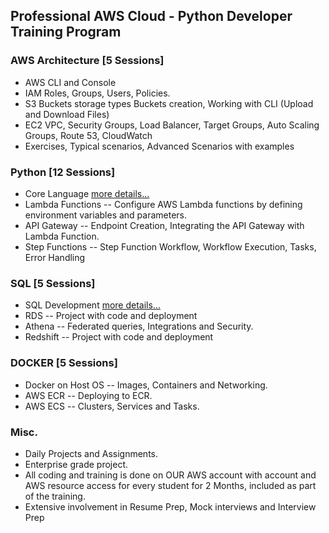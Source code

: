 ## Professional AWS Cloud - Python Developer Training Program

### AWS Architecture [5 Sessions]
  * AWS CLI and Console
  * IAM Roles, Groups, Users, Policies.
  * S3 Buckets storage types Buckets creation, Working with CLI (Upload and Download Files) 
  * EC2 VPC, Security Groups, Load Balancer, Target Groups, Auto Scaling Groups, Route 53, CloudWatch 
  * Exercises, Typical scenarios, Advanced Scenarios with examples


### Python [12 Sessions]
  * Core Language [more details...](https://github.com/syntaxboard/training/blob/main/python-core-developer-training.md)
  * Lambda Functions -- Configure AWS Lambda functions by defining environment variables and parameters.
  * API Gateway -- Endpoint Creation, Integrating the API Gateway with Lambda Function.
  * Step Functions -- Step Function Workflow, Workflow Execution, Tasks, Error Handling

### SQL [5 Sessions]
  * SQL Development [more details...](https://github.com/syntaxboard/training/blob/main/python-sql-developer-training.md)
  * RDS -- Project with code and deployment
  * Athena -- Federated queries, Integrations and Security.
  * Redshift -- Project with code and deployment
  
### DOCKER [5 Sessions]
  * Docker on Host OS -- Images, Containers and Networking.
  * AWS ECR -- Deploying to ECR.
  * AWS ECS -- Clusters, Services and Tasks.

### Misc.
* Daily Projects and Assignments.
* Enterprise grade project.
* All coding and training is done on OUR AWS account with account and AWS resource access for every student for 2 Months, included as part of the training.
* Extensive involvement in Resume Prep, Mock interviews and Interview Prep
